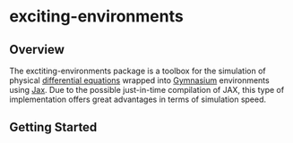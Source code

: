 # exciting-environments

## Overview
The exctiting-environments package is a toolbox for the simulation of physical [differential equations](https://en.wikipedia.org/wiki/Differential_equation) wrapped into [Gymnasium](https://github.com/Farama-Foundation/Gymnasium) environments using [Jax](https://github.com/google/jax). Due to the possible just-in-time compilation of JAX, this type of implementation offers great advantages in terms of simulation speed.

## Getting Started
